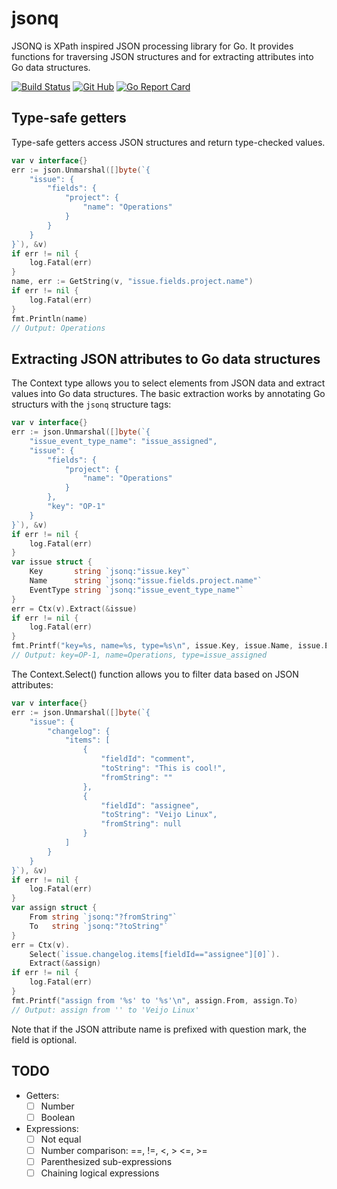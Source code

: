 # jsonq

JSONQ is XPath inspired JSON processing library for Go. It provides
functions for traversing JSON structures and for extracting attributes
into Go data structures.

[![Build Status](https://img.shields.io/github/workflow/status/markkurossi/jsonq/Go)](https://github.com/markkurossi/jsonq/actions)
[![Git Hub](https://img.shields.io/github/last-commit/markkurossi/jsonq.svg)](https://github.com/markkurossi/jsonq/actions)
[![Go Report Card](https://goreportcard.com/badge/github.com/markkurossi/jsonq)](https://goreportcard.com/report/github.com/markkurossi/jsonq)

## Type-safe getters

Type-safe getters access JSON structures and return type-checked values.

```go
var v interface{}
err := json.Unmarshal([]byte(`{
    "issue": {
        "fields": {
            "project": {
                "name": "Operations"
            }
        }
    }
}`), &v)
if err != nil {
    log.Fatal(err)
}
name, err := GetString(v, "issue.fields.project.name")
if err != nil {
    log.Fatal(err)
}
fmt.Println(name)
// Output: Operations
```

## Extracting JSON attributes to Go data structures

The Context type allows you to select elements from JSON data and
extract values into Go data structures. The basic extraction works by
annotating Go structurs with the `jsonq` structure tags:

```go
var v interface{}
err := json.Unmarshal([]byte(`{
    "issue_event_type_name": "issue_assigned",
    "issue": {
        "fields": {
            "project": {
                "name": "Operations"
            }
        },
        "key": "OP-1"
    }
}`), &v)
if err != nil {
    log.Fatal(err)
}
var issue struct {
    Key       string `jsonq:"issue.key"`
    Name      string `jsonq:"issue.fields.project.name"`
    EventType string `jsonq:"issue_event_type_name"`
}
err = Ctx(v).Extract(&issue)
if err != nil {
    log.Fatal(err)
}
fmt.Printf("key=%s, name=%s, type=%s\n", issue.Key, issue.Name, issue.EventType)
// Output: key=OP-1, name=Operations, type=issue_assigned
```

The Context.Select() function allows you to filter data based on JSON
attributes:

```go
var v interface{}
err := json.Unmarshal([]byte(`{
    "issue": {
        "changelog": {
            "items": [
                {
                    "fieldId": "comment",
                    "toString": "This is cool!",
                    "fromString": ""
                },
                {
                    "fieldId": "assignee",
                    "toString": "Veijo Linux",
                    "fromString": null
                }
            ]
        }
    }
}`), &v)
if err != nil {
    log.Fatal(err)
}
var assign struct {
    From string `jsonq:"?fromString"`
    To   string `jsonq:"?toString"`
}
err = Ctx(v).
    Select(`issue.changelog.items[fieldId=="assignee"][0]`).
    Extract(&assign)
if err != nil {
    log.Fatal(err)
}
fmt.Printf("assign from '%s' to '%s'\n", assign.From, assign.To)
// Output: assign from '' to 'Veijo Linux'
```

Note that if the JSON attribute name is prefixed with question mark,
the field is optional.

## TODO

 - Getters:
   - [ ] Number
   - [ ] Boolean
 - Expressions:
   - [ ] Not equal
   - [ ] Number comparison: ==, !=, <, > <=, >=
   - [ ] Parenthesized sub-expressions
   - [ ] Chaining logical expressions
